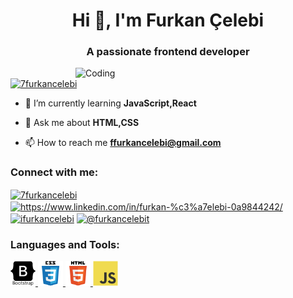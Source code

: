 <h1 align="center">Hi 👋, I'm Furkan Çelebi</h1>
<h3 align="center">A passionate frontend developer</h3>
<img align="right" alt="Coding" width="400px" src="https://media.tenor.com/GfSX-u7VGM4AAAAC/coding.gif">

<p align="left"> <a href="https://twitter.com/7furkancelebi" target="blank"><img src="https://img.shields.io/twitter/follow/7furkancelebi?logo=twitter&style=for-the-badge" alt="7furkancelebi" /></a> </p>

- 🌱 I’m currently learning **JavaScript,React**

- 💬 Ask me about **HTML,CSS**

- 📫 How to reach me **ffurkancelebi@gmail.com**

<h3 align="left">Connect with me:</h3>
<p align="left">
<a href="https://twitter.com/7furkancelebi" target="blank"><img align="center" src="https://raw.githubusercontent.com/rahuldkjain/github-profile-readme-generator/master/src/images/icons/Social/twitter.svg" alt="7furkancelebi" height="30" width="40" /></a>
<a href="https://linkedin.com/in/https://www.linkedin.com/in/furkan-%c3%a7elebi-0a9844242/" target="blank"><img align="center" src="https://raw.githubusercontent.com/rahuldkjain/github-profile-readme-generator/master/src/images/icons/Social/linked-in-alt.svg" alt="https://www.linkedin.com/in/furkan-%c3%a7elebi-0a9844242/" height="30" width="40" /></a>
<a href="https://instagram.com/ifurkancelebi" target="blank"><img align="center" src="https://raw.githubusercontent.com/rahuldkjain/github-profile-readme-generator/master/src/images/icons/Social/instagram.svg" alt="ifurkancelebi" height="30" width="40" /></a>
<a href="https://medium.com/@furkancelebit" target="blank"><img align="center" src="https://raw.githubusercontent.com/rahuldkjain/github-profile-readme-generator/master/src/images/icons/Social/medium.svg" alt="@furkancelebit" height="30" width="40" /></a>
</p>

<h3 align="left">Languages and Tools:</h3>
<p align="left"> <a href="https://getbootstrap.com" target="_blank" rel="noreferrer"> <img src="https://raw.githubusercontent.com/devicons/devicon/master/icons/bootstrap/bootstrap-plain-wordmark.svg" alt="bootstrap" width="40" height="40"/> </a> <a href="https://www.w3schools.com/css/" target="_blank" rel="noreferrer"> <img src="https://raw.githubusercontent.com/devicons/devicon/master/icons/css3/css3-original-wordmark.svg" alt="css3" width="40" height="40"/> </a> <a href="https://www.w3.org/html/" target="_blank" rel="noreferrer"> <img src="https://raw.githubusercontent.com/devicons/devicon/master/icons/html5/html5-original-wordmark.svg" alt="html5" width="40" height="40"/> </a> <a href="https://developer.mozilla.org/en-US/docs/Web/JavaScript" target="_blank" rel="noreferrer"> <img src="https://raw.githubusercontent.com/devicons/devicon/master/icons/javascript/javascript-original.svg" alt="javascript" width="40" height="40"/> </a> </p>
